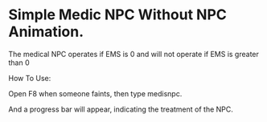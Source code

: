 # Simple Medic NPC Without NPC Animation.

The medical NPC operates if EMS is 0 and will not operate if EMS is greater than 0

How To Use:

Open F8 when someone faints, then type medisnpc.

And a progress bar will appear, indicating the treatment of the NPC.
